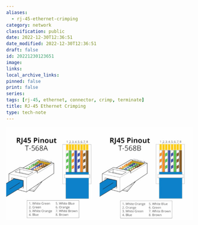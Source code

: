 ```yaml
---
aliases:
  - rj-45-ethernet-crimping
category: network
classification: public
date: 2022-12-30T12:36:51
date_modified: 2022-12-30T12:36:51
draft: false
id: 20221230123651
image: 
links: 
local_archive_links: 
pinned: false
print: false
series: 
tags: [rj-45, ethernet, connector, crimp, terminate]
title: RJ-45 Ethernet Crimping
type: tech-note
---
```


![](attachments/20221230123651.jpg)


